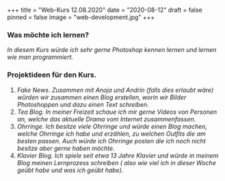 +++
title = "Web-Kurs 12.08.2020"
date = "2020-08-12"
draft = false
pinned = false
image = "web-development.jpg"
+++
### **Was möchte ich lernen?**

*In diesem Kurs würde ich sehr gerne Photoshop kennen lernen und lernen wie man programmiert.*

### **Projektideen für den Kurs.**

1. *Fake News. Zusammen mit Anoja und Andrin (falls dies erlaubt wäre) würden wir zusammen einen Blog erstellen, worin wir Bilder Photoshoppen und dazu einen Text schreiben.*
2. *Tea Blog. In meiner Freizeit schaue ich mir gerne Videos von Personen an, welche das aktuelle Drama vom Internet zusammenfassen.*
3. *Ohrringe. Ich besitze viele Ohrringe und würde einen Blog machen, welche Ohrringe ich habe und erzählen, zu welchen Outfits die am besten passen. Auch würde ich Ohrringe posten die ich noch nicht besitze aber gerne haben möchte.*
4. *Klavier Blog. Ich spiele seit etwa 13 Jahre Klavier und würde in meinem Blog meinen Lernprozess schreiben ( also wie viel ich in dieser Woche geübt habe und was ich geübt habe).*
